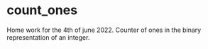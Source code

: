 # count_ones
Home work for the 4th of june 2022. Counter of ones in the binary representation of an integer.
